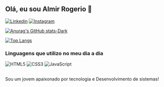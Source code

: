 ## Olá, eu sou Almir Rogerio 👋

[![Linkedin](https://img.shields.io/badge/LinkedIn-0077B5?style=for-the-badge&logo=linkedin&logoColor=white)](https://www.linkedin.com/in/almir-rogerio-duarte-mariucio-b59633253/)
[![Instagram](https://img.shields.io/badge/Instagram-E4405F?style=for-the-badge&logo=instagram&logoColor=white)](https://instagram.com/almirrogerio.dm?igshid=ZDdkNTZiNTM=/)<br>

[![Anurag's GitHub stats-Dark](https://github-readme-stats.vercel.app/api?username=AlmirRogerio&show_icons=true&theme=dark#gh-dark-mode-only)](https://github.com/anuraghazra/github-readme-stats#gh-dark-mode-only)

[![Top Langs](https://github-readme-stats.vercel.app/api/top-langs/?username=AlmirRogerio&layout=compact)](https://github.com/anuraghazra/github-readme-stats)

### Linguagens que utilizo no meu dia a dia

<div style="display: inline_block">
<img style="align: center;" src="https://img.shields.io/badge/HTML5-E34F26?style=for-the-badge&logo=html5&logoColor=white" alt="HTML5"/>
<img style="align: center;" src="https://img.shields.io/badge/CSS3-1572B6?style=for-the-badge&logo=css3&logoColor=white" alt="CSS3"/>
<img style="align: center;" src="https://img.shields.io/badge/JavaScript-F7DF1E?style=for-the-badge&logo=javascript&logoColor=black" alt="JavaScript"/>
</div>
<br>
<p>Sou um jovem apaixonado por tecnologia e Desenvolvimento de sistemas!</p>
